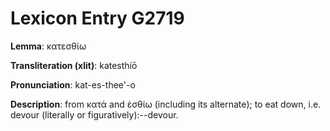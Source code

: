# Lexicon Entry G2719

**Lemma**: κατεσθίω

**Transliteration (xlit)**: katesthíō

**Pronunciation**: kat-es-thee'-o

**Description**:
from κατά and ἐσθίω (including its alternate); to eat down, i.e. devour (literally or figuratively):--devour.

